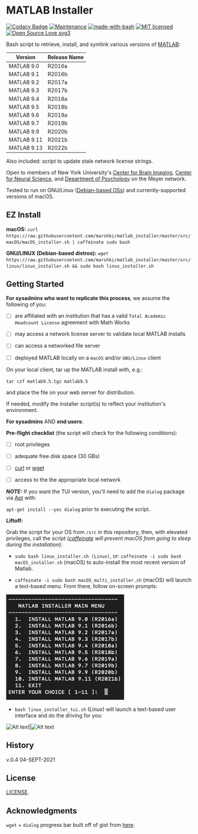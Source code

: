 # MATLAB Installer

[![Codacy Badge](https://api.codacy.com/project/badge/Grade/c7574e6abc1840ab95a0f622170a9af1)](https://www.codacy.com/app/marshki/matlab_installer?utm_source=github.com&amp;utm_medium=referral&amp;utm_content=marshki/matlab_installer&amp;utm_campaign=Badge_Grade)
[![Maintenance](https://img.shields.io/badge/Maintained%3F-yes-green.svg)](https://GitHub.com/Naereen/StrapDown.js/graphs/commit-activity)
[![made-with-bash](https://img.shields.io/badge/Made%20with-Bash-1f425f.svg)](https://www.gnu.org/software/bash/)
[![MIT licensed](https://img.shields.io/badge/license-MIT-blue.svg)](https://raw.githubusercontent.com/hyperium/hyper/master/LICENSE)
[![Open Source Love svg3](https://badges.frapsoft.com/os/v3/open-source.svg?v=103)](https://github.com/ellerbrock/open-source-badges/)

Bash script to retrieve, install, and symlink various versions of [MATLAB](https://www.mathworks.com/products/matlab.html):

|Version     |Release Name|
|------------|------------|
|MATLAB 9.0  |R2016a      |
|MATLAB 9.1  |R2016b      |
|MATLAB 9.2  |R2017a      |
|MATLAB 9.3  |R2017b      |
|MATLAB 9.4  |R2018a      |
|MATLAB 9.5  |R2018b      |
|MATLAB 9.6  |R2019a      |
|MATLAB 9.7  |R2019b      |
|MATLAB 9.9  |R2020b      |
|MATLAB 9.11 |R2021b      |
|MATLAB 9.13 |R2022b      |
Also included: script to update stale network license strings.

Open to members of New York University's [Center for Brain Imaging](http://cbi.nyu.edu/), [Center for Neural Science](http://www.cns.nyu.edu/), and [Department of Psychology](http://www.psych.nyu.edu/psychology.html) on the Meyer network.

Tested to run on GNU/Linux ([Debian-based OSs](https://www.debian.org/derivatives/#list)) and currently-supported versions of macOS.

## EZ Install

**macOS:** `curl https://raw.githubusercontent.com/marshki/matlab_installer/master/src/macOS/macOS_installer.sh | caffeinate sudo bash`

**GNU/LINUX (Debian-based distros):**
`wget https://raw.githubusercontent.com/marshki/matlab_installer/master/src/linux/linux_installer.sh && sudo bash linux_installer.sh`

## Getting Started

**For sysadmins who want to replicate this process**, we assume the following of you:

- [ ] are affiliated with an institution that has a valid `Total Academic Headcount License` agreement with Math Works

- [ ] may access a network license server to validate local MATLAB installs

- [ ] can access a networked file server

- [ ] deployed MATLAB locally on a `macOS` and/or `GNU/Linux` client

On your local client, tar up the MATLAB install with, e.g.:

`tar czf matlab9.5.tgz matlab9.5`

and place the file on your web server for distribution.

If needed, modify the installer script(s) to reflect your institution's environment.

**For sysadmins** AND **end users**:

__Pre-flight checklist__ (the script will check for the following conditions):

- [ ] root privileges

- [ ] adequate free disk space (30 GBs)

- [ ] [curl](https://curl.haxx.se/docs/manpage.html) or [wget](https://www.gnu.org/software/wget/)

- [ ]  access to the the appropriate local network

**_NOTE:_** If you want the TUI version, you'll need to add the `dialog` package via [Apt](https://wiki.debian.org/Apt) with:

`apt-get install --yes dialog` prior to executing the script.

__Liftoff:__

Grab the script for your OS from `/src` in this repository, then, with elevated privileges, call the script (*[caffeinate](https://ss64.com/osx/caffeinate.html) will prevent macOS from going to sleep during the installation)*:

* `sudo bash linux_installer.sh (Linux)`, or: `caffeinate -i sudo bash macOS_installer.sh` (macOS) to auto-install the most recent version of Matlab.

* `caffeinate -i sudo bash macOS_multi_installer.sh` (macOS) will launch a text-based menu. From there, follow on-screen prompts:

![Alt text](https://github.com/marshki/matlab_installer/blob/master/docs/matlab_multi.png "multi-install")

* `bash linux_installer_tui.sh` (Linux) will launch a text-based user interface and do the driving for you:

![Alt text](https://github.com/marshki/matlab_installer/blob/master/docs/wget_result.png "http response")|![Alt text](https://github.com/marshki/matlab_installer/blob/master/docs/wget_retrieve.png "retrieve")

## History
v.0.4 04-SEPT-2021

## License
[LICENSE](https://github.com/marshki/matlab_installer/blob/master/LICENSE).

## Acknowledgments
`wget` + `dialog` progress bar built off of gist from [here](https://gist.github.com/Gregsen/7822421).
